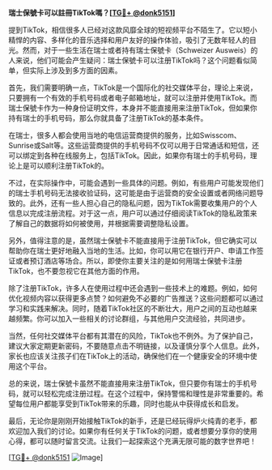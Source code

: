 **瑞士保號卡可以註冊TikTok嗎？[[TG💪+ @donk5151](https://t.me/s/donk5151)]**

提到TikTok，相信很多人已经对这款风靡全球的短视频平台不陌生了。它以短小精悍的内容、多样化的音乐选择和用户友好的操作体验，吸引了无数年轻人的目光。然而，对于一些生活在瑞士或者持有瑞士保號卡（Schweizer Ausweis）的人来说，他们可能会产生疑问：瑞士保號卡可以注册TikTok吗？这个问题看似简单，但实际上涉及到多方面的因素。

首先，我们需要明确一点，TikTok是一个国际化的社交媒体平台，理论上来说，只要拥有一个有效的手机号码或者电子邮箱地址，就可以注册并使用TikTok。而瑞士保號卡作为一种身份证明文件，本身并不能直接用来注册TikTok，但如果你持有瑞士的手机号码，那么你就具备了注册TikTok的基本条件。

在瑞士，很多人都会使用当地的电信运营商提供的服务，比如Swisscom、Sunrise或Salt等。这些运营商提供的手机号码不仅可以用于日常通话和短信，还可以绑定到各种在线服务上，包括TikTok。因此，如果你有瑞士的手机号码，理论上是可以顺利注册TikTok的。

不过，在实际操作中，可能会遇到一些具体的问题。例如，有些用户可能发现他们的瑞士手机号码无法接收验证码，这可能是由于运营商的安全设置或者网络问题导致的。此外，还有一些人担心自己的隐私问题，因为TikTok需要收集用户的个人信息以完成注册流程。对于这一点，用户可以通过仔细阅读TikTok的隐私政策来了解自己的数据将如何被使用，并根据需要调整隐私设置。

另外，值得注意的是，虽然瑞士保號卡不能直接用于注册TikTok，但它确实可以帮助你在瑞士更好地融入当地的生活。比如，你可以用它在银行开户、申请工作签证或者预订酒店等场合。所以，即使你主要关注的是如何用瑞士保號卡注册TikTok，也不要忽视它在其他方面的作用。

除了注册TikTok，许多人在使用过程中还会遇到一些技术上的难题。例如，如何优化视频内容以获得更多点赞？如何避免不必要的广告推送？这些问题都可以通过学习和实践来解决。同时，随着TikTok社区的不断壮大，用户之间的互动也越来越频繁。你可以加入一些相关的讨论群组，与其他用户交流经验，共同进步。

当然，任何社交媒体平台都有其潜在的风险，TikTok也不例外。为了保护自己，建议大家定期更新密码，不要随意点击不明链接，以及谨慎分享个人信息。此外，家长也应该关注孩子们在TikTok上的活动，确保他们在一个健康安全的环境中使用这个平台。

总的来说，瑞士保號卡虽然不能直接用来注册TikTok，但只要你有瑞士的手机号码，就可以轻松完成注册过程。在这个过程中，保持警惕和理性是非常重要的。希望每位用户都能享受到TikTok带来的乐趣，同时也能从中获得成长和启发。

最后，无论你是刚刚开始接触TikTok的新手，还是已经玩得炉火纯青的老手，都欢迎加入我们的讨论。如果你有任何关于TikTok的问题，或者想要分享你的使用心得，都可以随时留言交流。让我们一起探索这个充满无限可能的数字世界吧！

[[TG💪+ @donk5151](https://t.me/s/donk5151) ![Image](https://i.postimg.cc/rwNCRYN7/Snipaste-2025-04-30-17-27-05.png)]